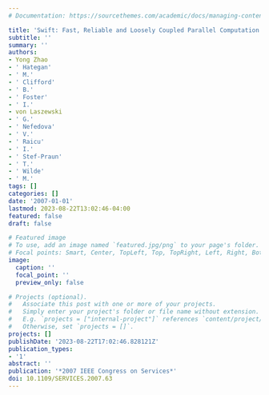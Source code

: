 ```yaml
---
# Documentation: https://sourcethemes.com/academic/docs/managing-content/

title: 'Swift: Fast, Reliable and Loosely Coupled Parallel Computation'
subtitle: ''
summary: ''
authors:
- Yong Zhao
- ' Hategan'
- ' M.'
- ' Clifford'
- ' B.'
- ' Foster'
- ' I.'
- von Laszewski
- ' G.'
- ' Nefedova'
- ' V.'
- ' Raicu'
- ' I.'
- ' Stef-Praun'
- ' T.'
- ' Wilde'
- ' M.'
tags: []
categories: []
date: '2007-01-01'
lastmod: 2023-08-22T13:02:46-04:00
featured: false
draft: false

# Featured image
# To use, add an image named `featured.jpg/png` to your page's folder.
# Focal points: Smart, Center, TopLeft, Top, TopRight, Left, Right, BottomLeft, Bottom, BottomRight.
image:
  caption: ''
  focal_point: ''
  preview_only: false

# Projects (optional).
#   Associate this post with one or more of your projects.
#   Simply enter your project's folder or file name without extension.
#   E.g. `projects = ["internal-project"]` references `content/project/deep-learning/index.md`.
#   Otherwise, set `projects = []`.
projects: []
publishDate: '2023-08-22T17:02:46.828121Z'
publication_types:
- '1'
abstract: ''
publication: '*2007 IEEE Congress on Services*'
doi: 10.1109/SERVICES.2007.63
---
```

